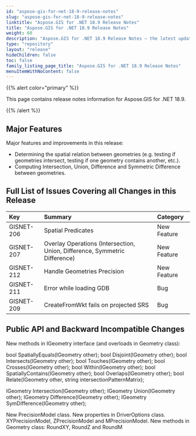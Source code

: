 ```yaml
---
id: "aspose-gis-for-net-18-9-release-notes"
slug: "aspose-gis-for-net-18-9-release-notes"
linktitle: "Aspose.GIS for .NET 18.9 Release Notes"
title: "Aspose.GIS for .NET 18.9 Release Notes"
weight: 60
description: "Aspose.GIS for .NET 18.9 Release Notes – the latest updates and fixes."
type: "repository"
layout: "release"
hideChildren: false
toc: false
family_listing_page_title: "Aspose.GIS for .NET 18.9 Release Notes"
menuItemWithNoContent: false
---
```


{{% alert color="primary" %}} 

This page contains release notes information for Aspose.GIS for .NET 18.9.

{{% /alert %}} 
## **Major Features**
Major features and improvements in this release:

- Determining the spatial relation between geometries (e.g. testing if geometries intersect, testing if one geometry contains another, etc.).
- Computing Intersection, Union, Difference and Symmetric Difference between geometries.
## **Full List of Issues Covering all Changes in this Release**

|**Key**|**Summary**|**Category**|
| :- | :- | :- |
|GISNET-206|Spatial Predicates|New Feature|
|GISNET-207|Overlay Operations (Intersection, Union, Difference, Symmetric Difference)|New Feature|
|GISNET-212|Handle Geometries Precision|New Feature|
|GISNET-211|Error while loading GDB|Bug|
|GISNET-209|CreateFromWkt fails on projected SRS|Bug|
## **Public API and Backward Incompatible Changes**
New methods in IGeometry interface (and overloads in Geometry class):

bool SpatiallyEquals(IGeometry other);
bool Disjoint(IGeometry other);
bool Intersects(IGeometry other);
bool Touches(IGeometry other);
bool Crosses(IGeometry other);
bool Within(IGeometry other);
bool SpatiallyContains(IGeometry other);
bool Overlaps(IGeometry other);
bool Relate(IGeometry other, string intersectionPatternMatrix);

IGeometry Intersection(IGeometry other);
IGeometry Union(IGeometry other);
IGeometry Difference(IGeometry other);
IGeometry SymDifference(IGeometry other);

New PrecisionModel class.
New properties in DriverOptions class. XYPrecisionModel, ZPrecisionModel and MPrecisionModel.
New methods in Geometry class: RoundXY, RoundZ and RoundM




